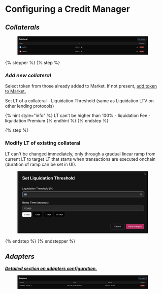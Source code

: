 # Configuring a Credit Manager

## _**Collaterals**_

<figure><img src="../.gitbook/assets/image (37).png" alt=""><figcaption></figcaption></figure>

{% stepper %}
{% step %}
### _**Add new collateral**_

Select token from those already added to Market. If not present, [add token to Market.](https://docs.gearbox.fi/gearbox-permissionless-doc/step-by-step-guides/configuring-a-market#add-new-asset-and-set-main-feed)

Set LT of a collateral - Liquidation Threshold (same as Liquidation LTV on other lending protocols)

{% hint style="info" %}
LT can't be higher than 100% - liquidation Fee - liquidation Premium
{% endhint %}
{% endstep %}

{% step %}
### Modify LT of existing collateral

LT can't be changed immediately, only through a gradual linear ramp from current LT to target LT that starts when transactions are executed onchain (duration of ramp can be set in UI).

<figure><img src="../.gitbook/assets/image (38).png" alt=""><figcaption></figcaption></figure>
{% endstep %}
{% endstepper %}

## _**Adapters**_

[_**Detailed section on adapters configuration.**_](https://docs.gearbox.fi/gearbox-permissionless-doc/step-by-step-guides/configuring-adapters)

<div data-full-width="false"><figure><img src="../.gitbook/assets/image (41).png" alt=""><figcaption></figcaption></figure></div>
